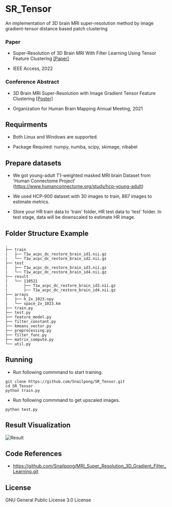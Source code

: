 # SR_Tensor
An implementation of 3D brain MRI super-resolution method by image gradient-tensor distance based patch clustering


### Paper
 - Super-Resolution of 3D Brain MRI With Filter Learning Using Tensor Feature Clustering [[Paper]](https://ieeexplore.ieee.org/stamp/stamp.jsp?arnumber=9672096)

 - IEEE Access, 2022
 
 
 
### Conference Abstract
 - 3D Brain MRI Super-Resolution with Image Gradient Tensor Feature Clustering [[Poster]](https://github.com/Snailpong/SR_Tensor/files/7373293/ohbm.pdf)
  
 - Organization for Human Brain Mapping Annual Meeting, 2021


## Requirments

 - Both Linux and Windows are supported.

 - Package Required: numpy, numba, scipy, skimage, nibabel



## Prepare datasets

 - We got young-adult T1-weighted masked MRI brain Dataset from 'Human Connectome Project' (https://www.humanconnectome.org/study/hcp-young-adult)

 - We used HCP-900 dataset with 30 images to train, 867 images to estimate metrics.

 - Store your HR train data to 'train' folder, HR test data to 'test' folder. In test stage, data will be downscaled to estimate HR image.



## Folder Structure Example
```
.
├── train
|   ├── T1w_acpc_dc_restore_brain_id1.nii.gz
|   └── T1w_acpc_dc_restore_brain_id2.nii.gz
├── test
|   ├── T1w_acpc_dc_restore_brain_id3.nii.gz
|   └── T1w_acpc_dc_restore_brain_id4.nii.gz
├── result
|   └── 110521
|       ├── T1w_acpc_dc_restore_brain_id3.nii.gz
|       ├── T1w_acpc_dc_restore_brain_id4.nii.gz
├── arrays
|   ├── h_2x_1023.npy
|   └── space_2x_1023.km
├── train.py
├── test.py
├── feature_model.py
├── filter_constant.py
├── kmeans_vector.py
├── preprocessing.py
├── filter_func.py
├── matrix_compute.py
└── util.py
```


## Running
 - Run following commmand to start training.

```
git clone https://github.com/Snailpong/SR_Tensor.git
cd SR_Tensor
python train.py
```
 - Run following commmand to get upscaled images.

```
python test.py
```


## Result Visualization
![Result](https://user-images.githubusercontent.com/11583179/113809609-772f8b00-97a3-11eb-89a0-4bcf40294e72.png)


## Code References
  - https://github.com/Snailpong/MRI_Super_Resolution_3D_Gradient_Filter_Learning.git



## License
GNU General Public License 3.0 License
